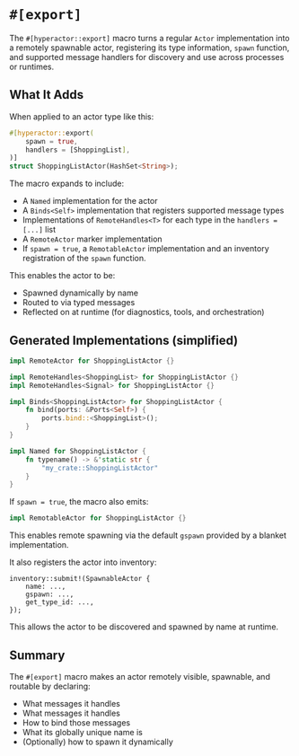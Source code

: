 # `#[export]`

The `#[hyperactor::export]` macro turns a regular `Actor` implementation into a remotely spawnable actor, registering its type information, `spawn` function, and supported message handlers for discovery and use across processes or runtimes.

## What It Adds

When applied to an actor type like this:

```rust
#[hyperactor::export(
    spawn = true,
    handlers = [ShoppingList],
)]
struct ShoppingListActor(HashSet<String>);
```
The macro expands to include:
 - A `Named` implementation for the actor
 - A `Binds<Self>` implementation that registers supported message types
 - Implementations of `RemoteHandles<T>` for each type in the `handlers = [...]` list
 - A `RemoteActor` marker implementation
 - If `spawn = true`, a `RemotableActor` implementation and an inventory registration of the `spawn` function.

This enables the actor to be:
 - Spawned dynamically by name
 - Routed to via typed messages
 - Reflected on at runtime (for diagnostics, tools, and orchestration)

## Generated Implementations (simplified)
```rust
impl RemoteActor for ShoppingListActor {}

impl RemoteHandles<ShoppingList> for ShoppingListActor {}
impl RemoteHandles<Signal> for ShoppingListActor {}

impl Binds<ShoppingListActor> for ShoppingListActor {
    fn bind(ports: &Ports<Self>) {
        ports.bind::<ShoppingList>();
    }
}

impl Named for ShoppingListActor {
    fn typename() -> &'static str {
        "my_crate::ShoppingListActor"
    }
}
```
If `spawn = true`, the macro also emits:
```rust
impl RemotableActor for ShoppingListActor {}
```
This enables remote spawning via the default `gspawn` provided by a blanket implementation.

It also registers the actor into inventory:
```
inventory::submit!(SpawnableActor {
    name: ...,
    gspawn: ...,
    get_type_id: ...,
});
```
This allows the actor to be discovered and spawned by name at runtime.

## Summary

The `#[export]` macro makes an actor remotely visible, spawnable, and routable by declaring:
 - What messages it handles
 - What messages it handles
 - How to bind those messages
 - What its globally unique name is
 - (Optionally) how to spawn it dynamically
